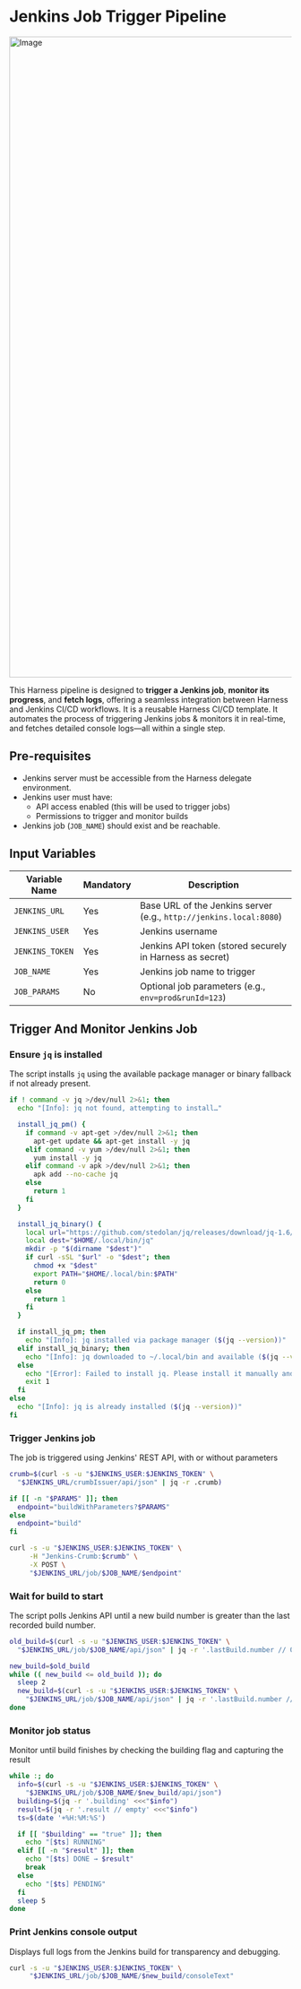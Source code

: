 # Jenkins Job Trigger Pipeline

<img width="1144" alt="Image" src="https://github.com/user-attachments/assets/7a45a1bd-b0b7-4c4f-81ff-db21800be530" />

This Harness pipeline is designed to **trigger a Jenkins job**, **monitor its progress**, and **fetch logs**, offering a seamless integration between Harness and Jenkins CI/CD workflows.
It is a reusable Harness CI/CD template. It automates the process of triggering Jenkins jobs & monitors it in real-time, and fetches detailed console logs—all within a single step. 

## Pre-requisites

- Jenkins server must be accessible from the Harness delegate environment.
- Jenkins user must have:
  - API access enabled (this will be used to trigger jobs)
  - Permissions to trigger and monitor builds
- Jenkins job (`JOB_NAME`) should exist and be reachable.


## Input Variables

| Variable Name   |  Mandatory | Description                                                                |
|----------------|----------|----------------------------------------------------------------------------|
| `JENKINS_URL`  | Yes   | Base URL of the Jenkins server (e.g., `http://jenkins.local:8080`)        |
| `JENKINS_USER` | Yes   | Jenkins username                                                           |
| `JENKINS_TOKEN`| Yes   | Jenkins API token (stored securely in Harness as secret)                            |
| `JOB_NAME`     | Yes   | Jenkins job name to trigger                                               |
| `JOB_PARAMS`   | No    | Optional job parameters (e.g., `env=prod&runId=123`)                      |



## Trigger And Monitor Jenkins Job

### Ensure `jq` is installed

The script installs `jq` using the available package manager or binary fallback if not already present.

```bash
if ! command -v jq >/dev/null 2>&1; then
  echo "[Info]: jq not found, attempting to install…"

  install_jq_pm() {
    if command -v apt-get >/dev/null 2>&1; then
      apt-get update && apt-get install -y jq
    elif command -v yum >/dev/null 2>&1; then
      yum install -y jq
    elif command -v apk >/dev/null 2>&1; then
      apk add --no-cache jq
    else
      return 1
    fi
  }

  install_jq_binary() {
    local url="https://github.com/stedolan/jq/releases/download/jq-1.6/jq-linux64"
    local dest="$HOME/.local/bin/jq"
    mkdir -p "$(dirname "$dest")"
    if curl -sSL "$url" -o "$dest"; then
      chmod +x "$dest"
      export PATH="$HOME/.local/bin:$PATH"
      return 0
    else
      return 1
    fi
  }

  if install_jq_pm; then
    echo "[Info]: jq installed via package manager ($(jq --version))"
  elif install_jq_binary; then
    echo "[Info]: jq downloaded to ~/.local/bin and available ($(jq --version))"
  else
    echo "[Error]: Failed to install jq. Please install it manually and re-run."
    exit 1
  fi
else
  echo "[Info]: jq is already installed ($(jq --version))"
fi
```

### Trigger Jenkins job

The job is triggered using Jenkins' REST API, with or without parameters

```bash
crumb=$(curl -s -u "$JENKINS_USER:$JENKINS_TOKEN" \
  "$JENKINS_URL/crumbIssuer/api/json" | jq -r .crumb)

if [[ -n "$PARAMS" ]]; then
  endpoint="buildWithParameters?$PARAMS"
else
  endpoint="build"
fi

curl -s -u "$JENKINS_USER:$JENKINS_TOKEN" \
     -H "Jenkins-Crumb:$crumb" \
     -X POST \
     "$JENKINS_URL/job/$JOB_NAME/$endpoint"
```

### Wait for build to start

The script polls Jenkins API until a new build number is greater than the last recorded build number.

```bash
old_build=$(curl -s -u "$JENKINS_USER:$JENKINS_TOKEN" \
  "$JENKINS_URL/job/$JOB_NAME/api/json" | jq -r '.lastBuild.number // 0')

new_build=$old_build
while (( new_build <= old_build )); do
  sleep 2
  new_build=$(curl -s -u "$JENKINS_USER:$JENKINS_TOKEN" \
    "$JENKINS_URL/job/$JOB_NAME/api/json" | jq -r '.lastBuild.number // 0')
done
```

### Monitor job status

Monitor until build finishes by checking the building flag and capturing the result

```bash
while :; do
  info=$(curl -s -u "$JENKINS_USER:$JENKINS_TOKEN" \
    "$JENKINS_URL/job/$JOB_NAME/$new_build/api/json")
  building=$(jq -r '.building' <<<"$info")
  result=$(jq -r '.result // empty' <<<"$info")
  ts=$(date '+%H:%M:%S')

  if [[ "$building" == "true" ]]; then
    echo "[$ts] RUNNING"
  elif [[ -n "$result" ]]; then
    echo "[$ts] DONE → $result"
    break
  else
    echo "[$ts] PENDING"
  fi
  sleep 5
done
```

### Print Jenkins console output

Displays full logs from the Jenkins build for transparency and debugging.

```bash
curl -s -u "$JENKINS_USER:$JENKINS_TOKEN" \
     "$JENKINS_URL/job/$JOB_NAME/$new_build/consoleText"
```
